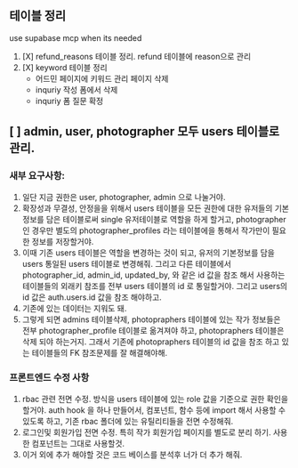 ## 테이블 정리

use supabase mcp when its needed

1. [X] refund_reasons 테이블 정리. refund 테이블에 reason으로 관리
2. [X] keyword 테이블 정리
    - 어드민 페이지에 키워드 관리 페이지 삭제
    - inquriy 작성 폼에서 삭제
    - inquriy 폼 질문 확정


## [ ] admin, user, photographer 모두 users 테이블로 관리. 

### 새부 요구사항: 
1. 일단 지금 권한은 user, photographer, admin 으로 나눌거야.
2. 확장성과 무결성, 안정을을 위해서 users 테이블을 모든 권한에 대한 유저들의 기본 정보를 담은 테이블로써 single 유저테이블로 역할을 하게 할거고, photographer 인 경우만 별도의 photographer_profiles 라는 테이블에을 통해서 작가만이 필요한 정보를 저장할거야. 
3. 이때 기존 users 테이블은 역할을 변경하는 것이 되고, 유저의 기본정보를 담을 users 통일된 users 테이블로 변경해줘. 그리고 다른 테이블에서 photographer_id, admin_id, updated_by, 와 같은 id 값을 참조 해서 사용하는 테이블들의 외래키 참조를 전부 users 테이블의 id 로 통일할거야. 그리고 users의 id 값은 auth.users.id 값을 참조 해야하고. 
4. 기존에 있는 데이터는 지워도 돼. 
5. 그렇게 되면 admins 테이블삭제, photopraphers 테이블에 있는 작가 정보들은 전부 photographer_profile 테이블로 옮겨져야 하고, photopraphers 테이블은 삭제 되야 하는거지. 그래서 기존에 photopraphers 테이블의 id 값을 참조 하고 있는 테이블들의 FK 참조문제를 잘 해결해야해.


### 프론트엔드 수정 사항
1. rbac 관련 전면 수정. 방식을 users 테이블에 있는 role 값을 기준으로 권한 확인을 할거야. auth hook 을 하나 만들어서, 컴포넌트, 함수 등에 import 해서 사용할 수 있도록 하고, 기존 rbac 폴더에 있는 유틸리티들을 전면 수정해줘. 
2. 로그인및 회원가입 전면 수정. 특히 작가 회원가입 페이지를 별도로 분리 하기. 사용한 컴포넌트는 그대로 사용할것. 
3. 이거 외에 추가 해야할 것은 코드 베이스를 분석후 너가 더 추가 해줘.

 